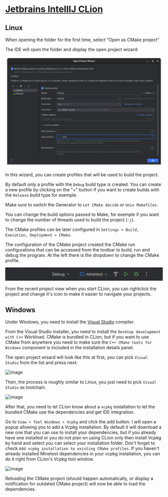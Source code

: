 # [Jetbrains IntellIJ CLion](https://www.jetbrains.com/clion)

## Linux

When opening the folder for the first time, select "Open as CMake project"

The IDE will open the folder and display the open project wizard:

![Open Project Wizard](jetbrains_open_project_wizard.png)

In this wizard, you can create profiles that will be used to build the project.

By default only a profile with the `Debug` build type is created. You can create a new profile by clicking on the "+" button if you want to create builds with the `Release` build type for exemple.

Make sure to switch the Generator to `Let CMake decide` or `Unix Makefiles`.

You can change the build options passed to Make, for exemple if you want to change the number of threads used to build the project (`-j`).

The CMake profiles can be later configured in `Settings > Build, Execution, Deployment > CMake`.

The configuration of the CMake project created the CMake run configurations that can be accessed from the toolbar to build, run and debug the program. At the left there is the dropdown to change the CMake profile.

![Jetbrains Run Toolbar](jetbrains_run_toolbar.png)

From the recent project view when you start CLion, you can rightclick the project and change it's icon to make it easier to navigate your projects.

## Windows

Under Windows, you need to install the [Visual Studio](https://visualstudio.microsoft.com) compiler.

From the Visual Studio installer, you need to install the `Desktop development with C++` Workload. CMake is bundled in CLion, but if you want to use CMake from anywhere you need to make sure the `C++ CMake tools for Windows` component is included in the installation details panel.

The open project wisard will look like this at first, you can pick `Visual Studio` from the list and press next:

![image](https://github.com/AFCMS/minetest/assets/61794590/2f4ed350-6451-45ac-b553-30310cce798f)

Then, the process is roughly similar to Linux, you just need to pick `Visual Studio` as toolchain.

![image](https://github.com/AFCMS/minetest/assets/61794590/7cc87b5e-c7cf-444d-aa2e-760b43241a40)

After that, you need to let CLion know about a `vcpkg` installation to let the bundled CMake use the dependencies and get IDE integration.

Go to `View > Tool Windows > Vcpkg` and click the add button. I will open a popup allowing you to add a Vcpkg installation. By default it will download a new one that you can use to install your dependencies, but if you already have one installed or you do not plan on using CLion only then install Vcpkg by hand and select you can select your installation folder. Don't forget to check `Add vcpkg installation to existing CMake profiles`. If you haven't already installed Minetest dependencies in your vcpkg installation, you can do it right from CLion's Vcpkg tool window.

![image](https://github.com/AFCMS/minetest/assets/61794590/0a524aa2-1dc8-443d-b9ce-143a11b56218)

Reloading the CMake project (should happen automatically, or display a notification for outdated CMake project) will now be able to load the dependencies.

